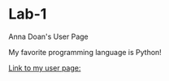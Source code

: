 # Lab-1
Anna Doan's User Page

My favorite programming language is Python!

[Link to my user page:](https://annadoannn.github.io/Lab-1/)